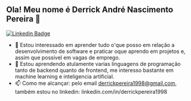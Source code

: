 ## Ola! Meu nome é Derrick André Nascimento Pereira 👋

[![Linkedin Badge](https://img.shields.io/badge/LinkedIn-0077B5?style=for-the-badge&logo=linkedin&logoColor=white)](https://www.linkedin.com/in/derrickpereira1998)

- 👀 Estou interessado em aprender tudo o'que posso em relação a desenvolvimento de software e praticar oque aprendo em projetos e, assim que possivel em vagas de emprego. 
- 🌱 Estou aprendendo atulamente varias linguagens de programação tanto de backend quanto de frontend, me interesso bastante em machine learning e inteligencia artificial.
- 📫 Como me alcançar: pelo email derrickpereira1998@gmail.com, também estou no linkedin: linkedin.com/in/derrickpereira1998

<!---
DerrickPereira1998/DerrickPereira1998 is a ✨ special ✨ repository because its `README.md` (this file) appears on your GitHub profile.
You can click the Preview link to take a look at your changes.
--->
